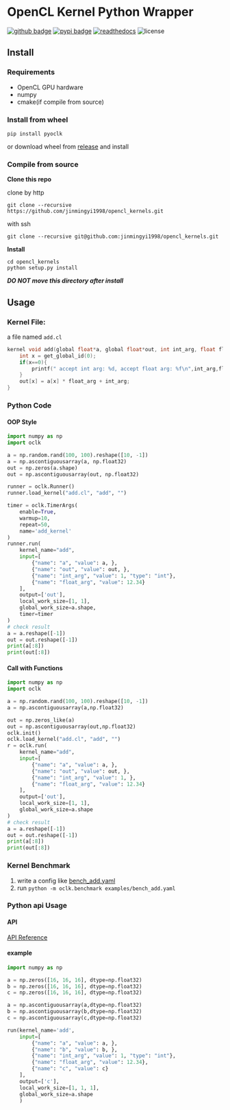 # OpenCL Kernel Python Wrapper

[![github badge](https://img.shields.io/badge/view%20on%20github-gray?style=plastic&logo=github)](https://github.com/jinmingyi1998/opencl_kernels)
[![pypi badge](https://img.shields.io/badge/pypi-pyoclk-blue?style=plastic&logo=pypi&labelColor=white)](https://pypi.org/project/pyoclk/)
[![readthedocs](https://img.shields.io/badge/readthedocs-8CA1AF?logo=readthedocs&labelColor=white)](https://opencl-kernel-python-wrapper.readthedocs.io/en/latest/)
![license](https://img.shields.io/badge/License-MIT-darkgreen)

## Install

### Requirements

* OpenCL GPU hardware
* numpy
* cmake(if compile from source)

### Install from wheel

```shell
pip install pyoclk
```

or download wheel from [release](https://github.com/jinmingyi1998/opencl_kernels/releases) and install

### Compile from source

**Clone this repo**

clone by http

```shell
git clone --recursive https://github.com/jinmingyi1998/opencl_kernels.git
```

with ssh

```shell
git clone --recursive git@github.com:jinmingyi1998/opencl_kernels.git
```

**Install**

```shell
cd opencl_kernels
python setup.py install
```

***DO NOT move this directory after install***

## Usage

### Kernel File:

a file named `add.cl`

```c
kernel void add(global float*a, global float*out, int int_arg, float float_arg){
    int x = get_global_id(0);
    if(x==0){
        printf(" accept int arg: %d, accept float arg: %f\n",int_arg,float_arg);
    }
    out[x] = a[x] * float_arg + int_arg;    
}
```

### Python Code

#### OOP Style

```python
import numpy as np
import oclk

a = np.random.rand(100, 100).reshape([10, -1])
a = np.ascontiguousarray(a, np.float32)
out = np.zeros(a.shape)
out = np.ascontiguousarray(out, np.float32)

runner = oclk.Runner()
runner.load_kernel("add.cl", "add", "")

timer = oclk.TimerArgs(
    enable=True,
    warmup=10,
    repeat=50,
    name='add_kernel'
)
runner.run(
    kernel_name="add",
    input=[
        {"name": "a", "value": a, },
        {"name": "out", "value": out, },
        {"name": "int_arg", "value": 1, "type": "int"},
        {"name": "float_arg", "value": 12.34}
    ],
    output=['out'],
    local_work_size=[1, 1],
    global_work_size=a.shape,
    timer=timer
)
# check result
a = a.reshape([-1])
out = out.reshape([-1])
print(a[:8])
print(out[:8])
```

#### Call with Functions

```python
import numpy as np
import oclk

a = np.random.rand(100, 100).reshape([10, -1])
a = np.ascontiguousarray(a,np.float32)

out = np.zeros_like(a)
out = np.ascontiguousarray(out,np.float32)
oclk.init()
oclk.load_kernel("add.cl", "add", "")
r = oclk.run(
    kernel_name="add",
    input=[
        {"name": "a", "value": a, },
        {"name": "out", "value": out, },
        {"name": "int_arg", "value": 1, },
        {"name": "float_arg", "value": 12.34}
    ],
    output=['out'],
    local_work_size=[1, 1],
    global_work_size=a.shape
)
# check result
a = a.reshape([-1])
out = out.reshape([-1])
print(a[:8])
print(out[:8])
```
### Kernel Benchmark

1. write a config like [bench_add.yaml](examples/bench_add.yaml)
2. run `python -m oclk.benchmark examples/bench_add.yaml`

### Python api Usage

#### API

[API Reference](https://opencl-kernel-python-wrapper.readthedocs.io/en/latest/src/oclk.html#module-oclk.oclk_runner)

#### example

```python
import numpy as np

a = np.zeros([16, 16, 16], dtype=np.float32)
b = np.zeros([16, 16, 16], dtype=np.float32)
c = np.zeros([16, 16, 16], dtype=np.float32)

a = np.ascontiguousarray(a,dtype=np.float32)
b = np.ascontiguousarray(b,dtype=np.float32)
c = np.ascontiguousarray(c,dtype=np.float32)

run(kernel_name='add',
    input=[
        {"name": "a", "value": a, },
        {"name": "b", "value": b, },
        {"name": "int_arg", "value": 1, "type": "int"},
        {"name": "float_arg", "value": 12.34},
        {"name": "c", "value": c}
    ],
    output=['c'],
    local_work_size=[1, 1, 1],
    global_work_size=a.shape
    )
```
